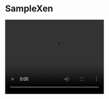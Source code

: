 # SampleXen
<video width="320" height="240" autoplay>
  <source src="movie.mp4" type="video/mp4">
  <source src="movie.ogg" type="video/ogg">
https://www.youtube.com/watch?v=MmENoV0TA44&list=RDMmENoV0TA44&start_radio=1
